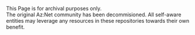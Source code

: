 This Page is for archival purposes only.  
The original Az:Net community has been decommisioned.
All self-aware entities may leverage any resources in these repositories towards their own benefit.

